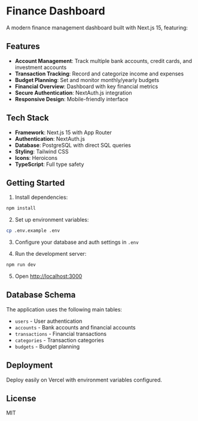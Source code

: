 # Finance Dashboard

A modern finance management dashboard built with Next.js 15, featuring:

## Features

- **Account Management**: Track multiple bank accounts, credit cards, and investment accounts
- **Transaction Tracking**: Record and categorize income and expenses
- **Budget Planning**: Set and monitor monthly/yearly budgets
- **Financial Overview**: Dashboard with key financial metrics
- **Secure Authentication**: NextAuth.js integration
- **Responsive Design**: Mobile-friendly interface

## Tech Stack

- **Framework**: Next.js 15 with App Router
- **Authentication**: NextAuth.js
- **Database**: PostgreSQL with direct SQL queries
- **Styling**: Tailwind CSS
- **Icons**: Heroicons
- **TypeScript**: Full type safety

## Getting Started

1. Install dependencies:
```bash
npm install
```

2. Set up environment variables:
```bash
cp .env.example .env
```

3. Configure your database and auth settings in `.env`

4. Run the development server:
```bash
npm run dev
```

5. Open [http://localhost:3000](http://localhost:3000)

## Database Schema

The application uses the following main tables:
- `users` - User authentication
- `accounts` - Bank accounts and financial accounts
- `transactions` - Financial transactions
- `categories` - Transaction categories
- `budgets` - Budget planning

## Deployment

Deploy easily on Vercel with environment variables configured.

## License

MIT